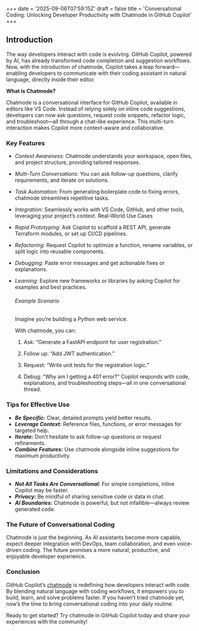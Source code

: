 +++
date = '2025-09-06T07:59:15Z'
draft = false
title = 'Conversational Coding: Unlocking Developer Productivity with Chatmode in GitHub Copilot'
+++

## Introduction

The way developers interact with code is evolving. GitHub Copilot, powered by AI, has already transformed code completion and suggestion workflows. Now, with the introduction of chatmode, Copilot takes a leap forward—enabling developers to communicate with their coding assistant in natural language, directly inside their editor.

**What is Chatmode?**

Chatmode is a conversational interface for GitHub Copilot, available in editors like VS Code. Instead of relying solely on inline code suggestions, developers can now ask questions, request code snippets, refactor logic, and troubleshoot—all through a chat-like experience. This multi-turn interaction makes Copilot more context-aware and collaborative.

### Key Features

- *Context Awareness:* Chatmode understands your workspace, open files, and project structure, providing tailored responses.
- *Multi-Turn Conversations:* You can ask follow-up questions, clarify requirements, and iterate on solutions.
- *Task Automation:* From generating boilerplate code to fixing errors, chatmode streamlines repetitive tasks.
- *Integration:* Seamlessly works with VS Code, GitHub, and other tools, leveraging your project’s context.
  Real-World Use Cases
- *Rapid Prototyping:* Ask Copilot to scaffold a REST API, generate Terraform modules, or set up CI/CD pipelines.
- *Refactoring:* Request Copilot to optimize a function, rename variables, or split logic into reusable components.
- *Debugging:* Paste error messages and get actionable fixes or explanations.
- *Learning:* Explore new frameworks or libraries by asking Copilot for examples and best practices.

  ###### Example Scenario

  Imagine you’re building a Python web service.

  With chatmode, you can:

  1. Ask: “Generate a FastAPI endpoint for user registration.”

  2. Follow up: “Add JWT authentication.”

  3. Request: “Write unit tests for the registration logic.”

  4. Debug: “Why am I getting a 401 error?”
     Copilot responds with code, explanations, and troubleshooting steps—all in one conversational thread.

### Tips for Effective Use

- **_Be Specific:_** Clear, detailed prompts yield better results.
- **_Leverage Context:_** Reference files, functions, or error messages for targeted help.
- **_Iterate:_** Don’t hesitate to ask follow-up questions or request refinements.
- **_Combine Features:_** Use chatmode alongside inline suggestions for maximum productivity.

### Limitations and Considerations

- **_Not All Tasks Are Conversational:_** For simple completions, inline Copilot may be faster.
- **_Privacy:_** Be mindful of sharing sensitive code or data in chat.
- **_AI Boundaries:_** Chatmode is powerful, but not infallible—always review generated code.

### The Future of Conversational Coding

Chatmode is just the beginning. As AI assistants become more capable, expect deeper integration with DevOps, team collaboration, and even voice-driven coding. The future promises a more natural, productive, and enjoyable developer experience.

### Conclusion

GitHub Copilot’s [chatmode](https://github.com/github/awesome-copilot/tree/main/chatmodes) is redefining how developers interact with code. By blending natural language with coding workflows, it empowers you to build, learn, and solve problems faster. If you haven’t tried chatmode yet, now’s the time to bring conversational coding into your daily routine.

Ready to get started? Try chatmode in GitHub Copilot today and share your experiences with the community!
